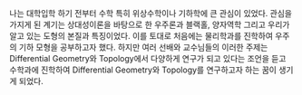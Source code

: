 나는 대학입학 하기 전부터 수학 특히 위상수학이나 기하학에 큰 관심이 있었다. 관심을 가지게 된 계기는 상대성이론을 바탕으로 한 우주론과 블랙홀, 양자역학 그리고 우리가 알고 있는 도형의 본질과 특징이었다. 이를 토대로 처음에는 물리학과를 진학하여 우주의 기하 모형을 공부하고자 했다. 하지만 여러 선배와 교수님들의 이러한 주제는 Differential Geometry와 Topology에서 다양하게 연구가 되고 있다는 조언을 듣고 수학과에 진학하여 Differential Geometry와 Topology를 연구하고자 하는 꿈이 생기게 되었다.